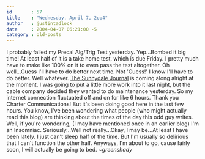 ```yaml
---
id       : 57
title    : "Wednesday, April 7, 2oo4"
author   : justintadlock
date     : 2004-04-07 06:21:00 -5
category : old-posts
---
```


I probably failed my Precal Alg/Trig Test yesterday.  Yep...Bombed it big time!  At least half of it is a take home test, which is due Friday.  I pretty much have to make like 100% on it to even pass the test altogether.  Oh well...Guess I'll have to do better next time.  Not 'Guess!'  I know I'll have to do better.  Well whatever.  <a href="/thesunnydalejournal" title="The Sunnydale Journal" rel="external"> The Sunnydale Journal</a> is coming along alright at the moment.  I was going to put a little more work into it last night, but the cable company decided they wanted to do maintenance yesterday.  So my internet connection fluctuated off and on for like 6 hours.  Thank you Charter Communications!  But it's been doing good here in the last few hours.  You know, I've been wondering what people (who might actually read this blog) are thinking about the times of the day this odd guy writes.  Well, if you're wondering, (I may have mentioned once in an earlier blog) I'm an Insomniac.  Seriously...Well not really...Okay, I may be...At least I have been lately.  I just can't sleep half of the time.  But I'm usually so delirious that I can't function the other half.  Anyways, I'm about to go, cause fairly soon, I will actually be going to bed.  <em> ~greenshady</em>

